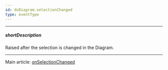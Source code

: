 ```yaml
---
id: dxDiagram.selectionChanged
type: eventType
---
```

---
##### shortDescription
Raised after the selection is changed in the Diagram.

---
Main article: [onSelectionChanged](/api-reference/10%20UI%20Components/dxDiagram/1%20Configuration/onSelectionChanged.md '/Documentation/ApiReference/UI_Components/dxDiagram/Configuration/#onSelectionChanged')